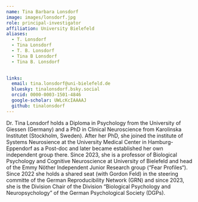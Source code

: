 ```yaml
---
name: Tina Barbara Lonsdorf
image: images/lonsdorf.jpg
role: principal-investigator
affiliation: University Bielefeld
aliases:
  - T. Lonsdorf
  - Tina Lonsdorf
  - T. B. Lonsdorf 
  - Tina B Lonsdorf
  - Tina B. Lonsdorf 
  

links:
  email: tina.lonsdorf@uni-bielefeld.de
  bluesky: tinalonsdorf.bsky.social
  orcid: 0000-0003-1501-4846
  google-scholar: UWLcKcIAAAAJ
  github: tinalonsdorf
---
```


Dr. Tina Lonsdorf holds a Diploma in Psychology from the University of Giessen (Germany) and a PhD in Clinical Neuroscience from Karolinska Institutet (Stockholm, Sweden). After her PhD, she joined the institute of Systems Neurosience at the University Medical Center in Hamburg-Eppendorf as a Post-doc and later became established her own independent group there. Since 2023, she is a professor of Biological Psychology and Cognitive Neuroscience at University of Bielefeld and head of the Emmy Nöther Independent Junior Research group (“Fear Profiles“).  Since 2022 she holds a shared seat (with Gordon Feld) in the steering committe of the German Reproducibility Network (GRN) and since 2023, she is the Division Chair of the Division “Biological Psychology and Neuropsychology” of the German Psychological Society (DGPs).
